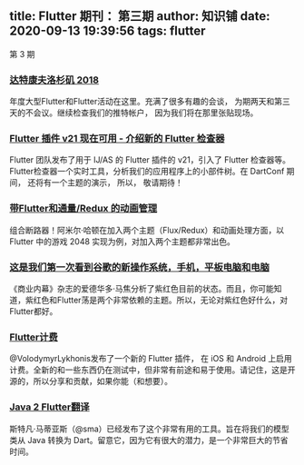
title: Flutter 期刊： 第三期
author: 知识铺
date: 2020-09-13 19:39:56
tags: flutter
---
  第 3 期

### [达特康夫洛杉矶 2018](https://zshipu.com/t?url=https://events.dartlang.org/2018/dartconf/)

年度大型Flutter和Flutter活动在这里。充满了很多有趣的会谈， 为期两天和第三天的不会议。继续检查我们的推特帐户， 因为我们将在那里张贴现场。

### [Flutter 插件 v21 现在可用 - 介绍新的 Flutter 检查器](https://zshipu.com/t?url=https://t.co/2S6Db5H5jB)

Flutter 团队发布了用于 IJ/AS 的 Flutter 插件的 v21，引入了 Flutter 检查器等。Flutter检查器一个实时工具，分析我们的应用程序上的小部件树。在 DartConf 期间， 还将有一个主题的演示， 所以， 敬请期待！

### [带Flutter和通量/Redux 的动画管理](https://zshipu.com/t?url=https://medium.com/flutter-io/animation-management-with-flutter-and-flux-redux-94729e6585fa)

组合断路器！阿米尔·哈顿在加入两个主题（Flux/Redux）和动画处理方面，以 Flutter 中的游戏 2048 实现为例，对加入两个主题都非常出色。

### [这是我们第一次看到谷歌的新操作系统，手机，平板电脑和电脑](https://zshipu.com/t?url=http://read.bi/2DnjOKj)

《商业内幕》杂志的爱德华多·马焦分析了紫红色目前的状态。而且，你可能知道，紫红色和Flutter荡是两个非常依赖的主题。所以，无论对紫红色好什么，对Flutter都好。

### [Flutter计费](https://zshipu.com/t?url=https://github.com/VolodymyrLykhonis/flutter_billing)

@VolodymyrLykhonis发布了一个新的 Flutter 插件， 在 iOS 和 Android 上启用计费。全新的和一些东西仍在测试中，但非常有前途和易于使用。请记住，这是开源的，所以分享和贡献，如果你能（和想要）。

### [Java 2 Flutter翻译](https://zshipu.com/t?url=http://sma.github.io/stuff/java2dartweb/java2dartweb.html)

斯特凡·马蒂亚斯（@sma）已经发布了这个非常有用的工具。旨在将我们的模型类从 Java 转换为 Dart。留意它，因为它有很大的潜力，是一个非常巨大的节省时间。
